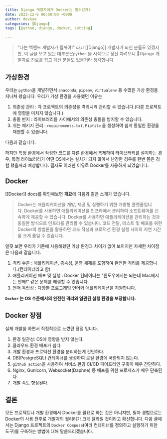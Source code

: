 ```yaml
---
title: Django 개발자에게 Docker는 필수인가?
date: 2023-12-6 00:00:00 +0900
author: devkya
categories: [Django]
tags: [python, django, docker, setting]

---
```



>"나는 백엔드 개발자가 될꺼야!" 라고 [[Django]] 개발자가 되신 분들도 있겠지만, 이 글을 보고 있는 대부분은`python` 을 시작으로 정신 차려보니 Django 개발자로 진로를 잡고 계신 분들도 있을거라 생각합니다.

## 가상환경
우리는 `python`을 개발하면서 `anaconda`, `pipenv`, `virtualenv` 등 수많은  가상 환경을 지나쳐 왔습니다. 우리가 가상 환경을 사용했던 이유는 

1. 의존성 관리 : 각 프로젝트의 의존성을 격리시켜 관리할 수 있습니다.(다른 프로젝트에 영향을 미치지 않습니다.)
2. 충돌 반지 : 라이브러리들 사이에서의 의존성 충돌을 방지할 수 있습니다.
3. 쉬는 패키지 관리 : `requirements.txt`, `Pipfile` 을 생성하여 쉽게 동일한 환경을 재현할 수 있습니다.

다음과 같습니다. 

하지만 특정 환경에서 작성한 코드를 다른 환경에서 복제하여 라이브러리를 설치하는 경우, 특정 라이브러리가 어떤 OS에서는 설치가 되지 않아서 난감한 경우를 한번 쯤은 경험 했을꺼라 예상합니다. 필자도 이러한 이유로 Docker를 사용하게 되었습니다.

## Docker
[[Docker]] docs를 확인해보면 **개요**에 다음과 같은 소개가 있습니다.
>Docker는 애플리케이션을 개발, 제공 및 실행하기 위한 개방형 플랫폼입니다. Docker를 사용하면 애플리케이션을 인프라에서 분리하여 소프트웨어를 신속하게 제공할 수 있습니다. Docker를 사용하면 애플리케이션을 관리하는 것과 동일한 방식으로 인프라를 관리할 수 있습니다. 코드 전달, 테스트 및 배포를 위한 Docker의 방법론을 활용하면 코드 작성과 프로덕션 환경 실행 사이의 지연 시간을 크게 줄일 수 있습니다.

얼핏 보면 우리가 기존에 사용해왔던 가상 환경과 차이가 없어 보이지만 자세한 차이점은 다음과 같습니다.

1. 격리 수준 : 애플리케이션, 종속성, 운영 체제를 포함하여 완전한 격리를 제공합니다.(컨테이너라고 함)
2. 애플리케이션 배포 및 실행 : Docker 컨테이너는 "윈도우에서는 되는데 Mac에서는 안돼!" 같은 문제를 해결할 수 있습니다.
3. 언어 독립성 : 다양한 프로그래밍 언어와 애플리케이션을 지원합니다.

**`Docker` 는 OS 수준에서의 완전한 격리와 일관된 실행 환경을 보장합니다.**

## Docker 장점
실제 개발을 하면서 직접적으로 느꼈던 장점 입니다.

1. 환경 일관성: OS에 영향을 받지 않는다.
2. 클라우드 환경 배포가 쉽다.
3. 개발 환경과 프로덕션 환경을 분리하는게 간단하다.
4. DB(PostgreSQL) 컨테이너를 생성하여 로컬 환경에 국한되지 않는다.
5. `github action`을 사용하여 서비스 환경 CI/CD 파이프라인 구축이 매우 간단하다.
6. Nginx, Gunicorn, Websocket(Daphne) 등 배포를 위한 프로세스가 매우 단축된다.
7. 개발 속도 향상된다.

## 결론 
모든 프로젝트나 개발 환경에서 Docker를 필요로 하는 것은 아니지만, 필자 경험으로는 Docker의 사용 전후로 개발자의 퀄리티가 크게 달라질 것이라고 확신합니다. 다음 글에서는 Django 프로젝트의 `Docker Compose`(여러 컨테이너를 정의하고 실행하기 위한 도구)를 구축하는 방법에 대해 말씀드리겠습니다.

